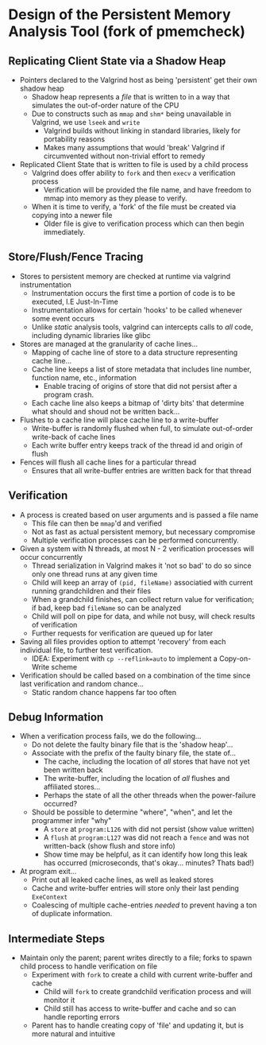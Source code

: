 # Design of the Persistent Memory Analysis Tool (fork of pmemcheck)

## Replicating Client State via a Shadow Heap

* Pointers declared to the Valgrind host as being 'persistent' get their own shadow heap
  * Shadow heap represents a _file_ that is written to in a way that simulates the out-of-order nature of the CPU
  * Due to constructs such as `mmap` and `shm*` being unavailable in Valgrind, we use `lseek` and `write`
    * Valgrind builds without linking in standard libraries, likely for portability reasons
    * Makes many assumptions that would 'break' Valgrind if circumvented without non-trivial effort to remedy
* Replicated Client State that is written to file is used by a child process
  * Valgrind does offer ability to `fork` and then `execv` a verification process
    * Verification will be provided the file name, and have freedom to mmap into memory as they please to verify.
  * When it is time to verify, a 'fork' of the file must be created via copying into a newer file
    * Older file is give to verification process which can then begin immediately.
    

## Store/Flush/Fence Tracing

* Stores to persistent memory are checked at runtime via valgrind instrumentation
  * Instrumentation occurs the first time a portion of code is to be executed, I.E Just-In-Time
  * Instrumentation allows for certain 'hooks' to be called whenever some event occurs
  * Unlike _static_ analysis tools, valgrind can intercepts calls to _all_ code, including dynamic libraries like glibc
* Stores are managed at the granularity of cache lines...
  * Mapping of cache line of store to a data structure representing cache line...
  * Cache line keeps a list of store metadata that includes line number, function name, etc., information
    * Enable tracing of origins of store that did not persist after a program crash.
  * Each cache line also keeps a bitmap of 'dirty bits' that determine what should and shoud not be written back...
* Flushes to a cache line will place cache line to a write-buffer
  * Write-buffer is randomly flushed when full, to simulate out-of-order write-back of cache lines
  * Each write buffer entry keeps track of the thread id and origin of flush
* Fences will flush all cache lines for a particular thread
  * Ensures that all write-buffer entries are written back for that thread

## Verification

* A process is created based on user arguments and is passed a file name
  * This file can then be `mmap`'d and verified
  * Not as fast as actual persistent memory, but necessary compromise
  * Multiple verification processes can be performed concurrently.
* Given a system with N threads, at most N - 2 verification processes will occur concurrently
  * Thread serialization in Valgrind makes it 'not so bad' to do so since only one thread runs at any given time
  * Child will keep an array of `(pid, fileName)` associatied with current running grandchildren and their files
  * When a grandchild finishes, can collect return value for verification; if bad, keep bad `fileName` so can be analyzed
  * Child will poll on pipe for data, and while not busy, will check results of verification
  * Further requests for verification are queued up for later
* Saving all files provides option to attempt 'recovery' from each individual file, to further test verification.
  * IDEA: Experiment with `cp --reflink=auto` to implement a Copy-on-Write scheme
* Verification should be called based on a combination of the time since last verification and random chance...
  * Static random chance happens far too often
  
## Debug Information

* When a verification process fails, we do the following...
  * Do not delete the faulty binary file that is the 'shadow heap'...
  * Associate with the prefix of the faulty binary file, the state of...
    * The cache, including the location of _all_ stores that have not yet been written back
    * The write-buffer, including the location of _all_ flushes and affiliated stores...
    * Perhaps the state of all the other threads when the power-failure occurred?
  * Should be possible to determine "where", "when", and let the programmer infer "why"
    * A `store` at `program:L126` with did not persist (show value written)
    * A `flush` at `program:L127` was did not reach a `fence` and was not written-back (show flush and store info)
    * Show time may be helpful, as it can identify how long this leak has occurred (microseconds, that's okay... minutes? Thats bad!)
* At program exit...
  * Print out all leaked cache lines, as well as leaked stores
  * Cache and write-buffer entries will store only their last pending `ExeContext`
  * Coalescing of multiple cache-entries _needed_ to prevent having a ton of duplicate information.

## Intermediate Steps

* Maintain only the parent; parent writes directly to a file; forks to spawn child process to handle verification on file
  * Experiment with `fork` to create a child with current write-buffer and cache
    * Child will `fork` to create grandchild verification process and will monitor it
    * Child still has access to write-buffer and cache and so can handle reporting errors
  * Parent has to handle creating copy of 'file' and updating it, but is more natural and intuitive
  
